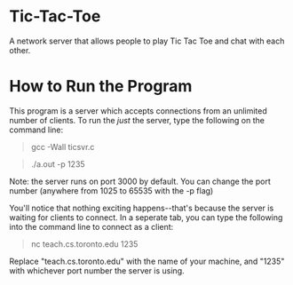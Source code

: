 # Tic-Tac-Toe
A network server that allows people to play Tic Tac Toe and chat with each other.

# How to Run the Program

This program is a server which accepts connections from an unlimited number of clients. 
To run the *just* the server, type the following on the command line:

> gcc -Wall ticsvr.c

> ./a.out -p 1235

Note: the server runs on port 3000 by default. You can change the port number (anywhere from 1025 to 65535 with the -p flag)

You'll notice that nothing exciting happens--that's because the server is waiting for clients to connect. In a seperate tab,
you can type the following into the command line to connect as a client:

> nc teach.cs.toronto.edu 1235

Replace "teach.cs.toronto.edu" with the name of your machine, and "1235" with whichever port number the server is using.

